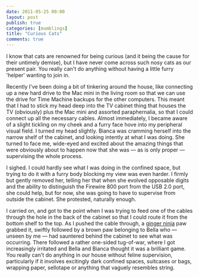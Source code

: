 ```yaml
---
date: 2011-05-25 00:00
layout: post
publish: true
categories: [mumblings]
title: "Curious Cats"
comments: true
---
```


I know that cats are renowned for being curious (and it being the cause for
their untimely demise), but I have never come across such nosy cats as our
present pair. You really can't do anything without having a little furry
'helper' wanting to join in. 

Recently I've been doing a bit of tinkering around
the house, like connecting up a new hard drive to the Mac mini in the living
room so that we can use the drive for Time Machine backups for the other
computers. This meant that I had to stick my head deep into the TV cabinet
thing that houses the TV (obviously) plus the Mac mini and assorted
paraphernalia, so that I could connect up all the necessary cables. Almost
immediately, I became aware of a slight tickling on my cheek and a furry face
hove into my peripheral visual field. I turned my head slightly. Bianca was
cramming herself into the narrow shelf of the cabinet, and looking intently at
what I was doing. She turned to face me, wide-eyed and excited about the
amazing things that were obviously about to happen now that she was &mdash; as
is only proper &mdash; supervising the whole process.

I sighed. I could hardly see what I was doing in the confined space, but trying
to do it with a furry body blocking my view was even harder. I firmly but
gently removed her, telling her that when she evolved opposable digits and the
ability to distinguish the Firewire 800 port from the USB 2.0 port, she could
help, but for now, she was going to have to supervise from outside the cabinet.
She protested, naturally enough.

I carried on, and got to the point when I was trying to feed one of the
cables through the hole in the back of the cabinet so that I could route it
from the bottom shelf to the top. As I pushed the cable through, a [ginger
ninja][] paw grabbed it, swiftly followed by a brown paw belonging to Bella
who &mdash; unseen by me &mdash; had sauntered behind the cabinet to see
what was occurring. There followed a rather one-sided tug-of-war, where I
got increasingly irritated and Bella and Bianca thought it was a brilliant
game. You really can't do anything in our house without feline supervision,
particularly if it involves excitingly dark confined spaces, suitcases or bags,
wrapping paper, sellotape or anything that vaguely resembles string.

[ginger ninja]: http://www.flickr.com/photos/bsag/3915314969/
